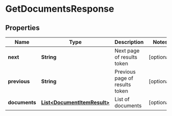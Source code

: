 

# GetDocumentsResponse


## Properties

| Name | Type | Description | Notes |
|------------ | ------------- | ------------- | -------------|
|**next** | **String** | Next page of results token |  [optional] |
|**previous** | **String** | Previous page of results token |  [optional] |
|**documents** | [**List&lt;DocumentItemResult&gt;**](DocumentItemResult.md) | List of documents |  [optional] |



